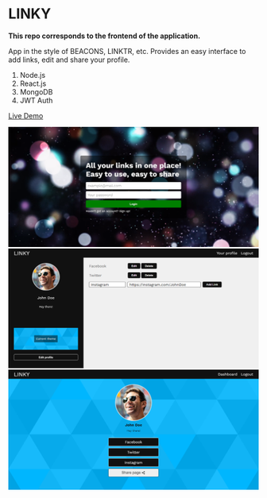 # LINKY

**This repo corresponds to the frontend of the application.**

App in the style of BEACONS, LINKTR, etc. Provides an easy interface to add links, edit and share your profile.

1. Node.js
2. React.js
3. MongoDB
3. JWT Auth

[Live Demo](https://mern-links.netlify.app/)

![Screenshot 1](1.png)
![Screenshot 2](2.png)
![Screenshot 3](3.png)
